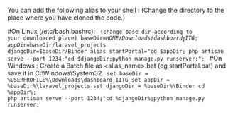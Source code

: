 
You can add the following alias to your shell : 
(Change the directory to the place where you have cloned the code.)

#On Linux (/etc/bash.bashrc): 
<code>
	(change base dir according to your downloaded place)
	baseDir=$HOME/Downloads/dashboard_IITG;  
	appDir=$baseDir/laravel_projects
	djangoDir=$baseDir/Binder
	alias startPortal="cd $appDir; php artisan serve --port 1234;"cd $djangoDir;python manage.py runserver;";
</code>
#On Windows : Create a Batch file as <alias_name>.bat (eg startPortal.bat) and save it in C:\Windows\System32 
<code>
	set baseDir = %USERPROFILE%\Downloads\dashboard_IITG
	set appDir = %baseDir%\laravel_projects
	set djangoDir = %baseDir%\Binder
	cd %appDir%; php artisan serve --port 1234;"cd %djangoDir%;python manage.py runserver;
</code>